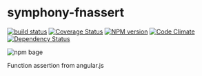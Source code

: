symphony-fnassert
=================
[![build status](https://travis-ci.org/MattiasFestin/symphony-fnassert.png)](https://travis-ci.org/MattiasFestin/symphony-fnassert) [![Coverage Status](https://coveralls.io/repos/MattiasFestin/symphony-fnassert/badge.png)](https://coveralls.io/r/MattiasFestin/symphony-fnassert) [![NPM version](https://badge.fury.io/js/symphony-fnassert.png)](http://badge.fury.io/js/symphony-fnassert) [![Code Climate](https://codeclimate.com/github/MattiasFestin/symphony-fnassert.png)](https://codeclimate.com/github/MattiasFestin/symphony-fnassert) [![Dependency Status](https://david-dm.org/mattiasfestin/symphony-fnassert.png?theme=shields.io)](https://david-dm.org/mattiasfestin/symphony-fnassert)

![npm bage](https://nodei.co/npm/symphony-fnassert.png?downloads=true&stars=true)

Function assertion from angular.js
